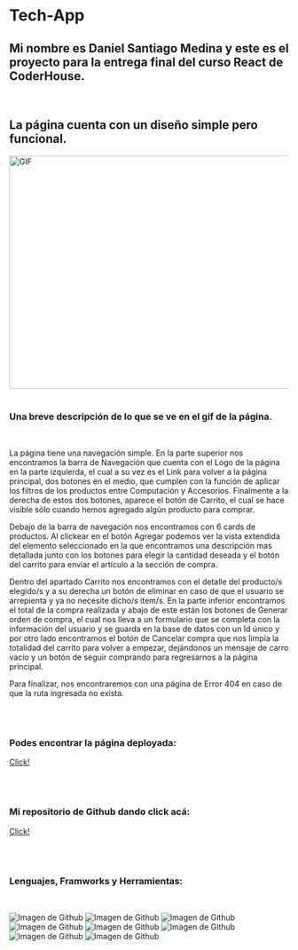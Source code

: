 # **Tech-App**

## Mi nombre es Daniel Santiago Medina y este es el proyecto para la entrega final del curso React de CoderHouse.

<br />

## **La página cuenta con un diseño simple pero funcional.**
 <img align="center" alt="GIF" src="https://github.com/krizalid23/tech-app/blob/master/Pagina%20Web.gif?raw=true" width="700" height="420" />

<br />
<br />

### **Una breve descripción de lo que se ve en el gif de la página**.

<br />

La página tiene una navegación simple. En la parte superior nos encontramos la barra de Navegación que cuenta con el Logo de la página en la parte izquierda, el cual a su vez es el Link para volver a la página principal, dos botones en el medio, que cumplen con la función de aplicar los filtros de los productos entre Computación y Accesorios. Finalmente a la derecha de estos dos botones, aparece el botón de Carrito, el cual se hace visible sólo cuando hemos agregado algún producto para comprar.

Debajo de la barra de navegación nos encontramos con 6 cards de productos. Al clickear en el botón Agregar podemos ver la vista extendida del elemento seleccionado en la que encontramos una descripción mas detallada junto con los botones para elegir la cantidad deseada y el botón del carrito para enviar el artículo a la sección de compra.

Dentro del apartado Carrito nos encontramos con el detalle del producto/s elegido/s y a su derecha un botón de eliminar en caso de que el usuario se arrepienta y ya no necesite dicho/s item/s. 
En la parte inferior encontramos el total de la compra realizada y abajo de este están los botones de Generar orden de compra, el cual nos lleva a un formulario que se completa con la información del usuario y se guarda en la base de datos con un Id único y por otro lado encontramos el botón de Cancelar compra que nos limpia la totalidad del carrito para volver a empezar, dejándonos un mensaje de carro vacío y un botón de seguir comprando para regresarnos a la página principal.

Para finalizar, nos encontraremos con una página de Error 404 en caso de que la ruta ingresada no exista.

<br />
<br />

### **Podes encontrar la página deployada:**
[Click!](https://krizalid23.github.io/tech-app)

<br />
<br />

### **Mi repositorio de Github dando click acá:**
[Click!](https://github.com/krizalid23/tech-app.git)

<br />
<br />

### **Lenguajes, Framworks y Herramientas:**
<br/>

![Imagen de Github](https://img.icons8.com/color/1x/material-ui.png)
![Imagen de Github](https://img.icons8.com/color/1x/react-native.png)
![Imagen de Github](https://img.icons8.com/color/1x/javascript.png)
![Imagen de Github](https://img.icons8.com/fluent/1x/visual-studio-code-2019.png)
![Imagen de Github](https://img.icons8.com/ios-filled/1x/github.png)
![Imagen de Github](https://img.icons8.com/color/1x/nodejs.png)
![Imagen de Github](https://img.icons8.com/office/1x/json.png)
![Imagen de Github](https://img.icons8.com/color/1x/html-5.png)










